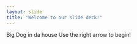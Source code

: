```yaml
---
layout: slide
title: "Welcome to our slide deck!"
---
```

Big Dog in da house
Use the right arrow to begin!
